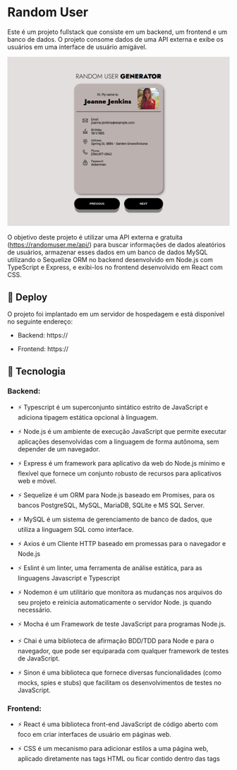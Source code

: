 # Random User

Este é um projeto fullstack que consiste em um backend, um frontend e um banco de dados. O projeto consome dados de uma API externa e exibe os usuários em uma interface de usuário amigável.

![preview](.github/preview.png)

O objetivo deste projeto é utilizar uma API externa e gratuita (https://randomuser.me/api/) para buscar informações de dados aleatórios de usuários, armazenar esses dados em um banco de dados MySQL utilizando o Sequelize ORM no backend desenvolvido em Node.js com TypeScript e Express, e exibi-los no frontend desenvolvido em React com CSS.

## 🔑 Deploy

O projeto foi implantado em um servidor de hospedagem e está disponível no seguinte endereço:

 - Backend: https://

 - Frontend: https://

## 🚀 Tecnologia

### Backend:

- ⚡ Typescript é um superconjunto sintático estrito de JavaScript e adiciona tipagem estática opcional à linguagem.

- ⚡ Node.js é um ambiente de execução JavaScript que permite executar aplicações desenvolvidas com a linguagem de forma autônoma, sem depender de um         navegador.

- ⚡ Express é um framework para aplicativo da web do Node.js mínimo e flexível que fornece um conjunto robusto de recursos para aplicativos web e móvel.

- ⚡ Sequelize é um ORM para Node.js baseado em Promises, para os bancos PostgreSQL, MySQL, MariaDB, SQLite e MS SQL Server.

- ⚡ MySQL é um sistema de gerenciamento de banco de dados, que utiliza a linguagem SQL como interface.

- ⚡ Axios é um Cliente HTTP baseado em promessas para o navegador e Node.js

- ⚡ Eslint é um linter, uma ferramenta de análise estática, para as linguagens Javascript e Typescript

- ⚡ Nodemon é um utilitário que monitora as mudanças nos arquivos do seu projeto e reinicia automaticamente o servidor Node. js quando necessário.

- ⚡ Mocha é um Framework de teste JavaScript para programas Node.js.

- ⚡ Chai é uma biblioteca de afirmação BDD/TDD para Node e para o navegador, que pode ser equiparada com qualquer framework de testes de JavaScript.

- ⚡ Sinon é uma biblioteca que fornece diversas funcionalidades (como mocks, spies e stubs) que facilitam os desenvolvimentos de testes no JavaScript.

### Frontend:

- ⚡ React é uma biblioteca front-end JavaScript de código aberto com foco em criar interfaces de usuário em páginas web.

- ⚡ CSS é um mecanismo para adicionar estilos a uma página web, aplicado diretamente nas tags HTML ou ficar contido dentro das tags <style>. Também é         possível, adicionar estilos adicionando um link para um arquivo CSS que contém os estilos.

## ✋🏻 Pré-requisitos

- [NPM](https://www.npmjs.com/): O NPM é um poderoso gerenciador de pacotes utilizado para administrar as bibliotecas e frameworks utilizados em uma        aplicação.

- [Node.js](https://nodejs.org/en): Software de código aberto, multiplataforma, baseado no interpretador V8 do Google e que permite a execução de códigos     JavaScript fora de um navegador web.

- [MySQL](https://www.mysql.com/): Sistema de gerenciamento de banco de dados (SGBD) relacional, ou seja, que utiliza a linguagem SQL como interface.

- [Docker](https://www.docker.com/): Software de código aberto usado para implantar aplicativos dentro de containers virtuais.

## :hammer_and_wrench: Configuração do Projeto.

1. Clone o repositório do projeto em seu ambiente local usando o seguinte comando:

  - `git clone git@github.com:gemaquejr/random-user.git`

2. Instala as dependências:

  - `npm install`

3. 🐳 Executar o Projeto

  * Na pasta app do projeto, suba o container utilizando o docker-compose.yml. Utilize o comando:

    - `npm run compose:up`

  Com isso, iniciará:

    - o servidor backend;

    - habilitará o banco de dados;

    - o frontend.

4. Acesso à API

 * A API do backend estará disponível em http://localhost:3001/users após a execução do servidor. Você pode usar ferramentas como Insomnia, Postman ou      até   mesmo o navegador para acessar a API e visualizar os resultados.

5. Contribuição

  * Este projeto é de código aberto e aceita contribuições. Se você deseja contribuir para o projeto, sinta-se à vontade para fazer um fork e enviar um       pull request com suas alterações. Certifique-se de seguir as melhores práticas de codificação, incluindo a execução de testes e a revisão do código       antes de enviar as alterações.

6. Licença

  * Este projeto é licenciado sob a Licença MIT. Consulte o arquivo [MIT](./LICENSE) para obter mais informações.

